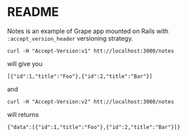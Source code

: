 # README

Notes is an example of Grape app mounted on Rails with `:accept_version_header` versioning strategy.

    curl -H "Accept-Version:v1" htt://localhost:3000/notes
    
will give you

    [{"id":1,"title":"Foo"},{"id":2,"title":"Bar"}]

and

	curl -H "Accept-Version:v2" htt://localhost:3000/notes

will returns

	{"data":[{"id":1,"title":"Foo"},{"id":2,"title":"Bar"}]}

